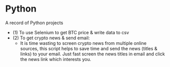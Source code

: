 # Python
A record of Python projects 
- (1) To use Selenium to get BTC price & write data to csv
- (2) To get crypto news & send email:
  - It is time wasting to screen crypto news from multiple online sources, this script helps to save time and send the news (titles & links) to your email. Just fast screen the news titles in email and click the news link which interests you.
